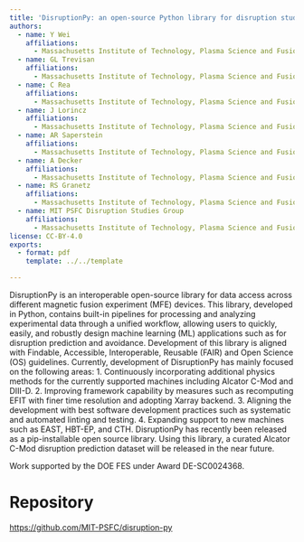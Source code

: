 ```yaml
---
title: 'DisruptionPy: an open-source Python library for disruption study.'
authors:
  - name: Y Wei
    affiliations:
      - Massachusetts Institute of Technology, Plasma Science and Fusion Center, Cambridge MA
  - name: GL Trevisan
    affiliations:
      - Massachusetts Institute of Technology, Plasma Science and Fusion Center, Cambridge MA
  - name: C Rea
    affiliations:
      - Massachusetts Institute of Technology, Plasma Science and Fusion Center, Cambridge MA
  - name: J Lorincz
    affiliations:
      - Massachusetts Institute of Technology, Plasma Science and Fusion Center, Cambridge MA
  - name: AR Saperstein
    affiliations:
      - Massachusetts Institute of Technology, Plasma Science and Fusion Center, Cambridge MA
  - name: A Decker
    affiliations:
      - Massachusetts Institute of Technology, Plasma Science and Fusion Center, Cambridge MA
  - name: RS Granetz
    affiliations:
      - Massachusetts Institute of Technology, Plasma Science and Fusion Center, Cambridge MA
  - name: MIT PSFC Disruption Studies Group
    affiliations:
      - Massachusetts Institute of Technology, Plasma Science and Fusion Center, Cambridge MA
license: CC-BY-4.0
exports:
  - format: pdf
    template: ../../template

---
```


DisruptionPy is an interoperable open-source library for data access across different magnetic fusion experiment (MFE) devices. This library, developed in Python, contains built-in pipelines for processing and analyzing experimental data through a unified workflow, allowing users to quickly, easily, and robustly design machine learning (ML) applications such as for disruption prediction and avoidance. Development of this library is aligned with Findable, Accessible, Interoperable, Reusable (FAIR) and Open Science (OS) guidelines. Currently, development of DisruptionPy has mainly focused on the following areas: 1. Continuously incorporating additional physics methods for the currently supported machines including Alcator C-Mod and DIII-D. 2. Improving framework capability by measures such as recomputing EFIT with finer time resolution and adopting Xarray backend. 3. Aligning the development with best software development practices such as systematic and automated linting and testing. 4. Expanding support to new machines such as EAST, HBT-EP, and CTH. DisruptionPy has recently been released as a pip-installable open source library. Using this library, a curated Alcator C-Mod disruption prediction dataset will be released in the near future.

Work supported by the DOE FES under Award DE-SC0024368.

# Repository
https://github.com/MIT-PSFC/disruption-py

